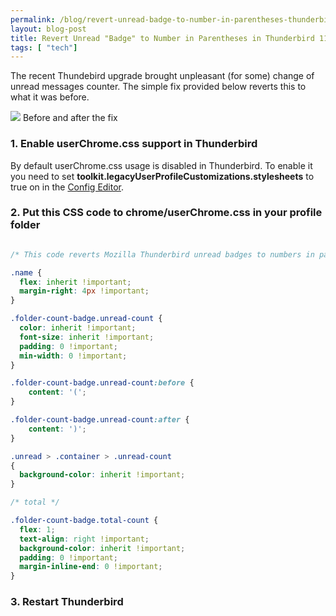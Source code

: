```yaml
---
permalink: /blog/revert-unread-badge-to-number-in-parentheses-thunderbird-115-supernova
layout: blog-post
title: Revert Unread "Badge" to Number in Parentheses in Thunderbird 115 (Supernova)
tags: [ "tech"]
---
```


The recent Thundebird upgrade brought unpleasant (for some) change of unread messages counter. The simple fix provided below reverts this to what it was before.

<p class="text-center">
    <img src="/assets/images/blog/thunderbird-unread-fix.png">
    <span class="font-xs">Before and after the fix</span>
</p>

<!--more-->

### 1. Enable userChrome.css support in Thunderbird

By default userChrome.css usage is disabled in Thunderbird. To enable it you need to set **toolkit.legacyUserProfileCustomizations.stylesheets** to true on in the [Config Editor](https://support.mozilla.org/en-US/kb/config-editor).

### 2. Put this CSS code to chrome/userChrome.css in your profile folder

```CSS

/* This code reverts Mozilla Thunderbird unread badges to numbers in parentheses like it was before SuperNova 115 */

.name {
  flex: inherit !important;
  margin-right: 4px !important;
}

.folder-count-badge.unread-count {
  color: inherit !important;
  font-size: inherit !important;
  padding: 0 !important;
  min-width: 0 !important;
}

.folder-count-badge.unread-count:before {
    content: '(';
}

.folder-count-badge.unread-count:after {
    content: ')';
}

.unread > .container > .unread-count
{
  background-color: inherit !important;
}

/* total */

.folder-count-badge.total-count {
  flex: 1;
  text-align: right !important;
  background-color: inherit !important;
  padding: 0 !important;
  margin-inline-end: 0 !important;
}

```

### 3. Restart Thunderbird